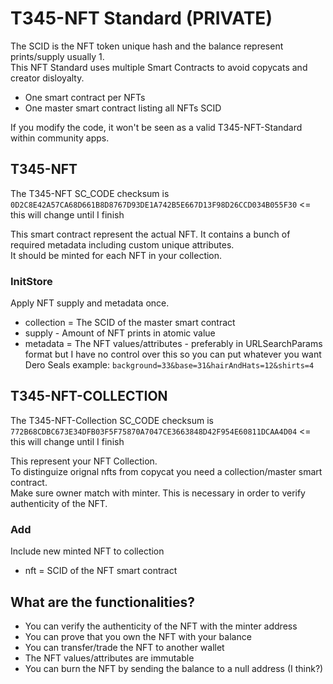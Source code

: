 # T345-NFT Standard (PRIVATE)

The SCID is the NFT token unique hash and the balance represent prints/supply usually 1.  
This NFT Standard uses multiple Smart Contracts to avoid copycats and creator disloyalty.  

- One smart contract per NFTs
- One master smart contract listing all NFTs SCID

If you modify the code, it won't be seen as a valid T345-NFT-Standard within community apps.  

## T345-NFT

The T345-NFT SC_CODE checksum is `0D2C8E42A57CA68D661B8D8767D93DE1A742B5E667D13F98D26CCD034B055F30` <= this will change until I finish  

This smart contract represent the actual NFT. It contains a bunch of required metadata including custom unique attributes.  
It should be minted for each NFT in your collection.  

### InitStore

Apply NFT supply and metadata once.

- collection = The SCID of the master smart contract
- supply - Amount of NFT prints in atomic value
- metadata = The NFT values/attributes - preferably in URLSearchParams format but I have no control over this so you can put whatever you want
Dero Seals example: `background=33&base=31&hairAndHats=12&shirts=4`

## T345-NFT-COLLECTION

The T345-NFT-Collection SC_CODE checksum is `772B68CDBC673E34DFB03F5F75870A7047CE3663848D42F954E60811DCAA4D04` <= this will change until I finish  

This represent your NFT Collection.  
To distinguize orignal nfts from copycat you need a collection/master smart contract.  
Make sure owner match with minter.
This is necessary in order to verify authenticity of the NFT.  

### Add

Include new minted NFT to collection

- nft = SCID of the NFT smart contract

## What are the functionalities?

- You can verify the authenticity of the NFT with the minter address
- You can prove that you own the NFT with your balance
- You can transfer/trade the NFT to another wallet
- The NFT values/attributes are immutable
- You can burn the NFT by sending the balance to a null address (I think?)
